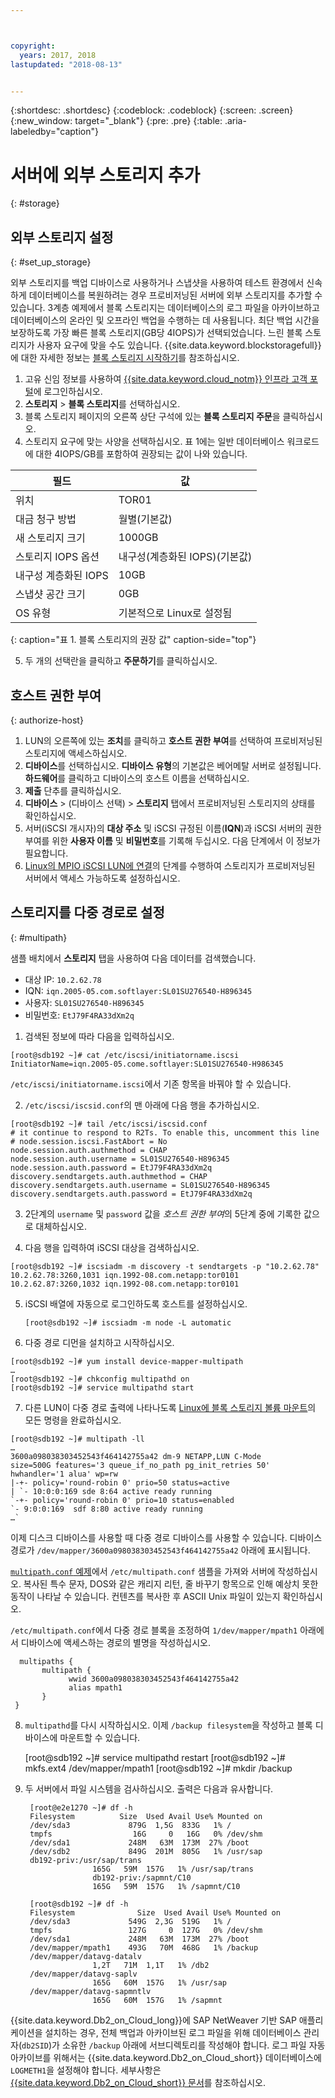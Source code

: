 ```yaml
---



copyright:
  years: 2017, 2018
lastupdated: "2018-08-13"


---
```


{:shortdesc: .shortdesc}
{:codeblock: .codeblock}
{:screen: .screen}
{:new_window: target="_blank"}
{:pre: .pre}
{:table: .aria-labeledby="caption"}

# 서버에 외부 스토리지 추가
{: #storage}

## 외부 스토리지 설정
{: #set_up_storage}

외부 스토리지를 백업 디바이스로 사용하거나 스냅샷을 사용하여 테스트 환경에서 신속하게 데이터베이스를 복원하려는 경우 프로비저닝된 서버에 외부 스토리지를 추가할 수 있습니다. 3계층 예제에서 블록 스토리지는 데이터베이스의 로그 파일을 아카이브하고 데이터베이스의 온라인 및 오프라인 백업을 수행하는 데 사용됩니다. 최단 백업 시간을 보장하도록 가장 빠른 블록 스토리지(GB당 4IOPS)가 선택되었습니다. 느린 블록 스토리지가 사용자 요구에 맞을 수도 있습니다. {{site.data.keyword.blockstoragefull}}에 대한 자세한 정보는 [블록 스토리지 시작하기](https://console.bluemix.net/docs/infrastructure/BlockStorage/index.html#getting-started-with-block-storage)를 참조하십시오.


1. 고유 신임 정보를 사용하여 [{{site.data.keyword.cloud_notm}} 인프라 고객 포털](https://control.softlayer.com/)에 로그인하십시오.
2. **스토리지** > **블록 스토리지**를 선택하십시오.
3. 블록 스토리지 페이지의 오른쪽 상단 구석에 있는 **블록 스토리지 주문**을 클릭하십시오.
4. 스토리지 요구에 맞는 사양을 선택하십시오. 표 1에는 일반 데이터베이스 워크로드에 대한 4IOPS/GB를 포함하여 권장되는 값이 나와 있습니다.

|              필드                |        값                                         |
| -------------------------------- | ------------------------------------------------- |
|위치                              | TOR01                                             |
|대금 청구 방법                    | 월별(기본값)                                      |
|새 스토리지 크기                  | 1000GB                                            |
|스토리지 IOPS 옵션                | 내구성(계층화된 IOPS)(기본값)                     |
|내구성 계층화된 IOPS              | 10GB                                              |
|스냅샷 공간 크기                  | 0GB                                               |
|OS 유형                           | 기본적으로 Linux로 설정됨                         |
{: caption="표 1. 블록 스토리지의 권장 값" caption-side="top"}

5. 두 개의 선택란을 클릭하고 **주문하기**를 클릭하십시오.

## 호스트 권한 부여
{: authorize-host}

1. LUN의 오른쪽에 있는 **조치**를 클릭하고 **호스트 권한 부여**를 선택하여 프로비저닝된 스토리지에 액세스하십시오.
2. **디바이스**를 선택하십시오. **디바이스 유형**의 기본값은 베어메탈 서버로 설정됩니다. **하드웨어**를 클릭하고 디바이스의 호스트 이름을 선택하십시오.
3. **제출** 단추를 클릭하십시오.
4. **디바이스** > (디바이스 선택) > **스토리지** 탭에서 프로비저닝된 스토리지의 상태를 확인하십시오.
5. 서버(iSCSI 개시자)의 **대상 주소** 및 iSCSI 규정된 이름(**IQN**)과 iSCSI 서버의 권한 부여를 위한 **사용자 이름** 및 **비밀번호**를 기록해 두십시오. 다음 단계에서 이 정보가 필요합니다.
6. [Linux의 MPIO iSCSI LUN에 연결](https://console.bluemix.net/docs/infrastructure/BlockStorage/accessing_block_storage_linux.html#connecting-to-mpio-iscsi-luns-on-linux)의 단계를 수행하여 스토리지가 프로비저닝된 서버에서 액세스 가능하도록 설정하십시오.

## 스토리지를 다중 경로로 설정
{: #multipath}

샘플 배치에서 **스토리지** 탭을 사용하여 다음 데이터를 검색했습니다.
  * 대상 IP: `10.2.62.78`
  * IQN: `iqn.2005-05.com.softlayer:SL01SU276540-H896345`
  * 사용자: `SL01SU276540-H896345`
  * 비밀번호: `EtJ79F4RA33dXm2q`

1. 검색된 정보에 따라 다음을 입력하십시오.
```
[root@sdb192 ~]# cat /etc/iscsi/initiatorname.iscsi
InitiatorName=iqn.2005-05.come.softlayer:SL01SU276540-H986345
```
   `/etc/iscsi/initiatorname.iscsi`에서 기존 항목을 바꿔야 할 수 있습니다.

2. `/etc/iscsi/iscsid.conf`의 맨 아래에 다음 행을 추가하십시오.
```
[root@sdb192 ~]# tail /etc/iscsi/iscsid.conf
# it continue to respond to R2Ts. To enable this, uncomment this line
# node.session.iscsi.FastAbort = No
node.session.auth.authmethod = CHAP
node.session.auth.username = SL01SU276540-H896345
node.session.auth.password = EtJ79F4RA33dXm2q
discovery.sendtargets.auth.authmethod = CHAP
discovery.sendtargets.auth.username = SL01SU276540-H896345
discovery.sendtargets.auth.password = EtJ79F4RA33dXm2q
```

3. 2단계의 `username` 및 `password` 값을 *호스트 권한 부여*의 5단계 중에 기록한 값으로 대체하십시오.

4. 다음 행을 입력하여 iSCSI 대상을 검색하십시오.
```
[root@sdb192 ~]# iscsiadm -m discovery -t sendtargets -p "10.2.62.78"
10.2.62.78:3260,1031 iqn.1992-08.com.netapp:tor0101
10.2.62.87:3260,1032 iqn.1992-08.com.netapp:tor0101
```

5. iSCSI 배열에 자동으로 로그인하도록 호스트를 설정하십시오.

      `[root@sdb192 ~]# iscsiadm -m node -L automatic`

6. 다중 경로 디먼을 설치하고 시작하십시오.
```
[root@sdb192 ~]# yum install device-mapper-multipath
…
[root@sdb192 ~]# chkconfig multipathd on
[root@sdb192 ~]# service multipathd start
```

7. 다른 LUN이 다중 경로 출력에 나타나도록 [Linux에 블록 스토리지 볼륨 마운트](https://console.bluemix.net/docs/infrastructure/BlockStorage/accessing_block_storage_linux.html#mounting-block-storage-volumes)의 모든 명령을 완료하십시오.
```
[root@sdb192 ~]# multipath -ll
…
3600a098038303452543f464142755a42 dm-9 NETAPP,LUN C-Mode
size=500G features='3 queue_if_no_path pg_init_retries 50' hwhandler='1 alua' wp=rw
|-+- policy='round-robin 0' prio=50 status=active
| `- 10:0:0:169 sde 8:64 active ready running
`-+- policy='round-robin 0' prio=10 status=enabled
`- 9:0:0:169  sdf 8:80 active ready running
…`
```

이제 디스크 디바이스를 사용할 때 다중 경로 디바이스를 사용할 수 있습니다. 디바이스 경로가 `/dev/mapper/3600a098038303452543f464142755a42` 아래에 표시됩니다.

[`multipath.conf` 예제](/docs/infrastructure/sap-netweaver-rhel-qrg/rhel-sample.html#sample)에서 `/etc/multipath.conf` 샘플을 가져와 서버에 작성하십시오. 복사된 특수 문자, DOS와 같은 캐리지 리턴, 줄 바꾸기 항목으로 인해 예상치 못한 동작이 나타날 수 있습니다. 컨텐츠를 복사한 후 ASCII Unix 파일이 있는지 확인하십시오.

`/etc/multipath.conf`에서 다중 경로 블록을 조정하여 `1/dev/mapper/mpath1` 아래에서 디바이스에 액세스하는 경로의 별명을 작성하십시오.

      multipaths {
	       multipath {
		         wwid 3600a098038303452543f464142755a42
		         alias mpath1
	       }
     }

8. `multipathd`를 다시 시작하십시오. 이제 `/backup filesystem`을 작성하고 블록 디바이스에 마운트할 수 있습니다.

      [root@sdb192 ~]# service multipathd restart
      [root@sdb192 ~]# mkfs.ext4 /dev/mapper/mpath1
      [root@sdb192 ~]# mkdir  /backup

9. 두 서버에서 파일 시스템을 검사하십시오. 출력은 다음과 유사합니다.

        [root@e2e1270 ~]# df -h
        Filesystem		    Size  Used Avail Use% Mounted on
        /dev/sda3             879G  1,5G  833G   1% /
        tmpfs                  16G     0   16G   0% /dev/shm
        /dev/sda1             248M   63M  173M  27% /boot
        /dev/sdb2             849G  201M  805G   1% /usr/sap
        db192-priv:/usr/sap/trans
                      165G   59M  157G   1% /usr/sap/trans
                      db192-priv:/sapmnt/C10
                      165G   59M  157G   1% /sapmnt/C10

        [root@sdb192 ~]# df -h
        Filesystem      	    Size  Used Avail Use% Mounted on
        /dev/sda3             549G  2,3G  519G   1% /
        tmpfs                 127G     0  127G   0% /dev/shm
        /dev/sda1             248M   63M  173M  27% /boot
        /dev/mapper/mpath1    493G   70M  468G   1% /backup
        /dev/mapper/datavg-datalv
                      1,2T   71M  1,1T   1% /db2
        /dev/mapper/datavg-saplv
                      165G   60M  157G   1% /usr/sap
        /dev/mapper/datavg-sapmntlv
                      165G   60M  157G   1% /sapmnt

{{site.data.keyword.Db2_on_Cloud_long}}에 SAP NetWeaver 기반 SAP 애플리케이션을 설치하는 경우, 전체 백업과 아카이브된 로그 파일을 위해 데이터베이스 관리자(`db2SID`)가 소유한 `/backup` 아래에 서브디렉토리를 작성해야 합니다. 로그 파일 자동 아카이브를 위해서는 {{site.data.keyword.Db2_on_Cloud_short}} 데이터베이스에 `LOGMETH1`을 설정해야 합니다. 세부사항은 [{{site.data.keyword.Db2_on_Cloud_short}} 문서](http://www.ibm.com/support/knowledgecenter/SSEPGG_10.5.0/com.ibm.db2.luw.admin.ha.doc/doc/c0051344.html)를 참조하십시오.
